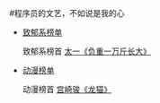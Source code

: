 #程序员的文艺，不如说是我的心


- [致郁系榜单](./音乐/致郁系.md)

    致郁系榜首 [太一《负重一万斤长大》](http://music.163.com/song/1406686876/?userid=573911603)


- [动漫榜单](./电影/动漫.md)

    动漫榜首   [宫崎骏《龙猫》](https://www.iqiyi.com/v_19rr7r4y5g.html)





